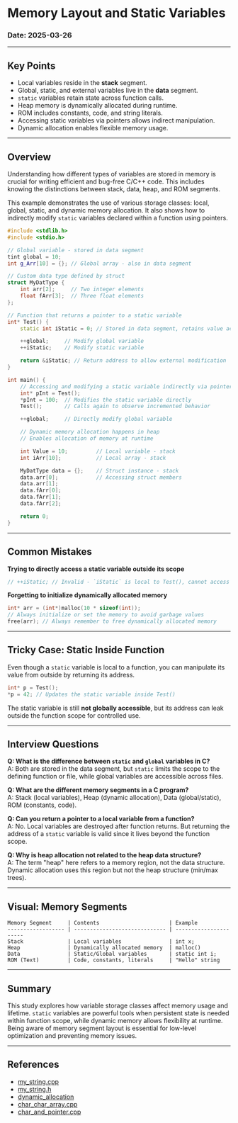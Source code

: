 # Memory Layout and Static Variables 

### Date: 2025-03-26

---

## Key Points

- Local variables reside in the **stack** segment.
- Global, static, and external variables live in the **data** segment.
- `static` variables retain state across function calls.
- Heap memory is dynamically allocated during runtime.
- ROM includes constants, code, and string literals.
- Accessing static variables via pointers allows indirect manipulation.
- Dynamic allocation enables flexible memory usage.

---

## Overview

Understanding how different types of variables are stored in memory is crucial for writing efficient and bug-free C/C++ code. This includes knowing the distinctions between stack, data, heap, and ROM segments.

This example demonstrates the use of various storage classes: local, global, static, and dynamic memory allocation. It also shows how to indirectly modify `static` variables declared within a function using pointers.

```cpp
#include <stdlib.h>
#include <stdio.h>

// Global variable - stored in data segment
tint global = 10;
int g_Arr[10] = {}; // Global array - also in data segment

// Custom data type defined by struct
struct MyDatType {
    int arr[2];     // Two integer elements
    float fArr[3];  // Three float elements
};

// Function that returns a pointer to a static variable
int* Test() {
    static int iStatic = 0; // Stored in data segment, retains value across calls

    ++global;     // Modify global variable
    ++iStatic;    // Modify static variable

    return &iStatic; // Return address to allow external modification
}

int main() {
    // Accessing and modifying a static variable indirectly via pointer
    int* pInt = Test();
    *pInt = 100;  // Modifies the static variable directly
    Test();       // Calls again to observe incremented behavior

    ++global;     // Directly modify global variable

    // Dynamic memory allocation happens in heap
    // Enables allocation of memory at runtime

    int Value = 10;         // Local variable - stack
    int iArr[10];           // Local array - stack

    MyDatType data = {};    // Struct instance - stack
    data.arr[0];            // Accessing struct members
    data.arr[1];
    data.fArr[0];
    data.fArr[1];
    data.fArr[2];

    return 0;
}
```

---

## Common Mistakes

**Trying to directly access a static variable outside its scope**
```cpp
// ++iStatic; // Invalid - `iStatic` is local to Test(), cannot access directly
```

**Forgetting to initialize dynamically allocated memory**
```cpp
int* arr = (int*)malloc(10 * sizeof(int));
// Always initialize or set the memory to avoid garbage values
free(arr); // Always remember to free dynamically allocated memory
```

---

## Tricky Case: Static Inside Function

Even though a `static` variable is local to a function, you can manipulate its value from outside by returning its address.

```cpp
int* p = Test();
*p = 42; // Updates the static variable inside Test()
```

The static variable is still **not globally accessible**, but its address can leak outside the function scope for controlled use.

---

## Interview Questions

**Q: What is the difference between `static` and `global` variables in C?**  
A: Both are stored in the data segment, but `static` limits the scope to the defining function or file, while global variables are accessible across files.

**Q: What are the different memory segments in a C program?**  
A: Stack (local variables), Heap (dynamic allocation), Data (global/static), ROM (constants, code).

**Q: Can you return a pointer to a local variable from a function?**  
A: No. Local variables are destroyed after function returns. But returning the address of a `static` variable is valid since it lives beyond the function scope.

**Q: Why is heap allocation not related to the heap data structure?**  
A: The term "heap" here refers to a memory region, not the data structure. Dynamic allocation uses this region but not the heap structure (min/max trees).

---

## Visual: Memory Segments

```
Memory Segment     | Contents                      | Example
------------------ | ----------------------------- | ----------------------
Stack              | Local variables               | int x;
Heap               | Dynamically allocated memory  | malloc()
Data               | Static/Global variables       | static int i;
ROM (Text)         | Code, constants, literals     | "Hello" string
```

---

## Summary

This study explores how variable storage classes affect memory usage and lifetime. `static` variables are powerful tools when persistent state is needed within function scope, while dynamic memory allows flexibility at runtime. Being aware of memory segment layout is essential for low-level optimization and preventing memory issues.


---


## References

- [my_string.cpp](codes/my_string.cpp)
- [my_string.h](codes/my_string.h)
- [dynamic_allocation](codes/dynamic_allocation.cpp)
- [char_char_array.cpp](codes/char_char_array.cpp)
- [char_and_pointer.cpp](codes/char_and_pointer.cpp)

